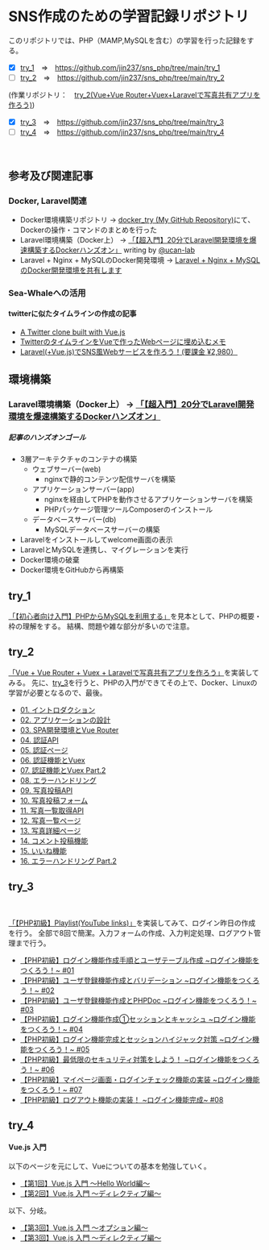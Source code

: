# SNS作成のための学習記録リポジトリ
このリポジトリでは、PHP（MAMP,MySQLを含む）の学習を行った記録をする。
<br>
- [x] [try_1](https://github.com/jin237/sns_php/tree/main/try_1)　=>　https://github.com/jin237/sns_php/tree/main/try_1
- [ ] [try_2](https://github.com/jin237/sns_php/tree/main/try_2)　=>　https://github.com/jin237/sns_php/tree/main/try_2

(作業リポジトリ：　[try_2(Vue+Vue Router+Vuex+Laravelで写真共有アプリを作ろう)](https://github.com/jin237/try_2/tree/main/vuesplash))

- [x] [try_3](https://github.com/jin237/sns_php/tree/main/try_3)　=>　https://github.com/jin237/sns_php/tree/main/try_3
- [ ] [try_4](https://github.com/jin237/sns_php/tree/main/try_4)　=>　https://github.com/jin237/sns_php/tree/main/try_4
<br>

## 参考及び関連記事
### Docker, Laravel関連
- Docker環境構築リポジトリ -> [docker_try (My GitHub Repository)](https://github.com/jin237/docker_try)にて、Dockerの操作・コマンドのまとめを行った
- Laravel環境構築（Docker上） -> [「【超入門】20分でLaravel開発環境を爆速構築するDockerハンズオン」](https://qiita.com/ucan-lab/items/56c9dc3cf2e6762672f4) writing by [@ucan-lab](https://qiita.com/ucan-lab)
- Laravel + Nginx + MySQLのDocker開発環境 -> [Laravel + Nginx + MySQLのDocker開発環境を共有します](https://www.suzu6.net/posts/254-laravel-docker-compose/)


### Sea-Whaleへの活用
#### twitterに似たタイムラインの作成の記事
- [A Twitter clone built with Vue.js](https://vuejsexamples.com/a-twitter-clone-built-with-vue-js/)
- [TwitterのタイムラインをVueで作ったWebページに埋め込むメモ](https://www.nogawanogawa.work/entry/twitter_embed)
- [Laravel(+Vue.js)でSNS風Webサービスを作ろう！(要課金 ¥2,980）](https://www.techpit.jp/courses/11)


## 環境構築
### Laravel環境構築（Docker上） -> [「【超入門】20分でLaravel開発環境を爆速構築するDockerハンズオン」](https://qiita.com/ucan-lab/items/56c9dc3cf2e6762672f4) 

##### 記事のハンズオンゴール
- 3層アーキテクチャのコンテナの構築
   - ウェブサーバー(web)
      - nginxで静的コンテンツ配信サーバを構築
   - アプリケーションサーバー(app)
      - nginxを経由してPHPを動作させるアプリケーションサーバを構築
      - PHPパッケージ管理ツールComposerのインストール
   - データベースサーバー(db)
      - MySQLデータベースサーバーの構築
- Laravelをインストールしてwelcome画面の表示
- LaravelとMySQLを連携し、マイグレーションを実行
- Docker環境の破棄
- Docker環境をGitHubから再構築


## try_1
[「【初心者向け入門】PHPからMySQLを利用する」](https://qiita.com/ab-boy_ringo/items/8274c66b6692966fdc55)を見本として、PHPの概要・枠の理解をする。
結構、問題や雑な部分が多いので注意。
<br>

## try_2
[「Vue + Vue Router + Vuex + Laravelで写真共有アプリを作ろう」](https://www.hypertextcandy.com/vue-laravel-tutorial-introduction)を実装してみる。
先に、[try_3](https://github.com/jin237/sns_php/tree/main/try_3)を行うと、PHPの入門ができてその上で、Docker、Linuxの学習が必要となるので、最後。

- [01. イントロダクション](https://www.hypertextcandy.com/vue-laravel-tutorial-introduction/)
- [02. アプリケーションの設計](https://www.hypertextcandy.com/vue-laravel-tutorial-application-design/)
- [03. SPA開発環境とVue Router](https://www.hypertextcandy.com/vue-laravel-tutorial-setting-up-spa-project/)
- [04. 認証API](https://www.hypertextcandy.com/vue-laravel-tutorial-authentication/)
- [05. 認証ページ](https://www.hypertextcandy.com/vue-laravel-tutorial-authentication-part-2/)
- [06. 認証機能とVuex](https://www.hypertextcandy.com/vue-laravel-tutorial-authentication-part-3/)
- [07. 認証機能とVuex Part.2](https://www.hypertextcandy.com/vue-laravel-tutorial-authentication-part-4/)
- [08. エラーハンドリング](https://www.hypertextcandy.com/vue-laravel-tutorial-error-handling/)
- [09. 写真投稿API](https://www.hypertextcandy.com/vue-laravel-tutorial-submit-photo/)
- [10. 写真投稿フォーム](https://www.hypertextcandy.com/vue-laravel-tutorial-submit-photo-part-2/)
- [11. 写真一覧取得API](https://www.hypertextcandy.com/vue-laravel-tutorial-list-photos/)
- [12. 写真一覧ページ](https://www.hypertextcandy.com/vue-laravel-tutorial-list-photos-part-2/)
- [13. 写真詳細ページ](https://www.hypertextcandy.com/vue-laravel-tutorial-photo-detail/)
- [14. コメント投稿機能](https://www.hypertextcandy.com/vue-laravel-tutorial-add-comment/)
- [15. いいね機能](https://www.hypertextcandy.com/vue-laravel-tutorial-likes/)
- [16. エラーハンドリング Part.2](https://www.hypertextcandy.com/vue-laravel-tutorial-error-handling-part-2/)

## try_3
<br>

[「【PHP初級】Playlist(YouTube links)」](https://www.youtube.com/playlist?list=PLCyDm9NTxdhKocC4K-CmdXVGEM-9a8U6C)を実装してみて、ログイン昨日の作成を行う。
 全部で8回で簡潔。入力フォームの作成、入力判定処理、ログアウト管理まで行う。
 
- [【PHP初級】ログイン機能作成手順とユーザテーブル作成 \~ログイン機能をつくろう！~ #01](https://www.youtube.com/watch?v=uCvPMe5wsNk&list=PLCyDm9NTxdhKocC4K-CmdXVGEM-9a8U6C&index=2)
- [【PHP初級】ユーザ登録機能作成とバリデーション \~ログイン機能をつくろう！~ #02](https://www.youtube.com/watch?v=Ud_Inw3O_D4&list=PLCyDm9NTxdhKocC4K-CmdXVGEM-9a8U6C&index=2)
- [【PHP初級】ユーザ登録機能作成とPHPDoc \~ログイン機能をつくろう！~ #03](https://www.youtube.com/watch?v=cf4appMVoFM&list=PLCyDm9NTxdhKocC4K-CmdXVGEM-9a8U6C&index=3)
- [【PHP初級】ログイン機能作成①セッションとキャッシュ \~ログイン機能をつくろう！~ #04](https://www.youtube.com/watch?v=k8N3Vj561Do&list=PLCyDm9NTxdhKocC4K-CmdXVGEM-9a8U6C&index=4)
- [【PHP初級】ログイン機能完成とセッションハイジャック対策 \~ログイン機能をつくろう！~ #05](https://www.youtube.com/watch?v=dqBXX_vH19s&list=PLCyDm9NTxdhKocC4K-CmdXVGEM-9a8U6C&index=5)
- [【PHP初級】最低限のセキュリティ対策をしよう！ \~ログイン機能をつくろう！~ #06](https://www.youtube.com/watch?v=L-Eo2AEm3VE&list=PLCyDm9NTxdhKocC4K-CmdXVGEM-9a8U6C&index=6)
- [【PHP初級】マイページ画面・ログインチェック機能の実装 \~ログイン機能をつくろう！~ #07](https://www.youtube.com/watch?v=YDuuT850dYU&list=PLCyDm9NTxdhKocC4K-CmdXVGEM-9a8U6C&index=7)
- [【PHP初級】ログアウト機能の実装！ \~ログイン機能完成~ #08](https://www.youtube.com/watch?v=k8QcB9LqeWQ&list=PLCyDm9NTxdhKocC4K-CmdXVGEM-9a8U6C&index=8)



## try_4

#### Vue.js 入門
以下のページを元にして、Vueについての基本を勉強していく。

- [【第1回】Vue.js 入門 〜Hello World編〜](https://rightcode.co.jp/blog/information-technology/vue-js-introduction-hello-world)
- [【第2回】Vue.js 入門 〜ディレクティブ編〜](https://rightcode.co.jp/blog/information-technology/vue-js-introduction-directive)

以下、分岐。
- [【第3回】Vue.js 入門 〜オプション編〜](https://rightcode.co.jp/blog/information-technology/vue-js-introduction-option-el-data-methods-computed-watch)
- [【第3回】Vue.js 入門 〜ディレクティブ編〜](https://rightcode.co.jp/blog/information-technology/vue-js-introduction-directive-v-if-v-show-v-for-v-once)


